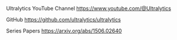 Ultralytics YouTube Channel
https://www.youtube.com/@Ultralytics

GitHub
https://github.com/ultralytics/ultralytics

Series Papers
https://arxiv.org/abs/1506.02640
